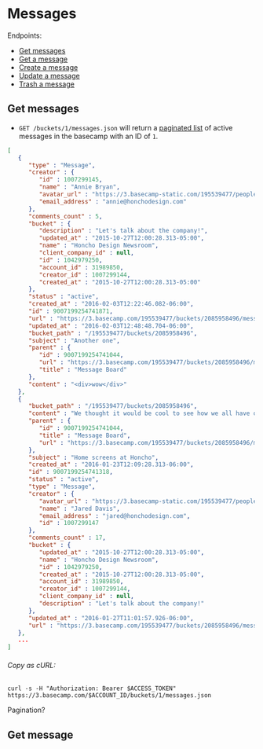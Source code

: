 Messages
========

Endpoints:

- [Get messages](#get-messages)
- [Get a message](#get-a-message)
- [Create a message](#create-a-message)
- [Update a message](#update-a-message)
- [Trash a message](#trash-a-message)

Get messages
------------

* `GET /buckets/1/messages.json` will return a [paginated list][1] of active messages in the basecamp with an ID of `1`.

``` json
[
   {
      "type" : "Message",
      "creator" : {
         "id" : 1007299145,
         "name" : "Annie Bryan",
         "avatar_url" : "https://3.basecamp-static.com/195539477/people/BAhpBEkqCjw=--7e8e5d9e90e4898faee5f69e72def9e58da85fbe/avatar-64-x4",
         "email_address" : "annie@honchodesign.com"
      },
      "comments_count" : 5,
      "bucket" : {
         "description" : "Let's talk about the company!",
         "updated_at" : "2015-10-27T12:00:28.313-05:00",
         "name" : "Honcho Design Newsroom",
         "client_company_id" : null,
         "id" : 1042979250,
         "account_id" : 31989850,
         "creator_id" : 1007299144,
         "created_at" : "2015-10-27T12:00:28.313-05:00"
      },
      "status" : "active",
      "created_at" : "2016-02-03T12:22:46.082-06:00",
      "id" : 9007199254741871,
      "url" : "https://3.basecamp.com/195539477/buckets/2085958496/messages/9007199254741871",
      "updated_at" : "2016-02-03T12:48:48.704-06:00",
      "bucket_path" : "/195539477/buckets/2085958496",
      "subject" : "Another one",
      "parent" : {
         "id" : 9007199254741044,
         "url" : "https://3.basecamp.com/195539477/buckets/2085958496/message_boards/9007199254741044",
         "title" : "Message Board"
      },
      "content" : "<div>wow</div>"
   },
   {
      "bucket_path" : "/195539477/buckets/2085958496",
      "content" : "We thought it would be cool to see how we all have our home screens on our phones organized. Please add your homescreen if you'd like me to include it in a blog post this Friday. Thanks!",
      "parent" : {
         "id" : 9007199254741044,
         "title" : "Message Board",
         "url" : "https://3.basecamp.com/195539477/buckets/2085958496/message_boards/9007199254741044"
      },
      "subject" : "Home screens at Honcho",
      "created_at" : "2016-01-23T12:09:28.313-06:00",
      "id" : 9007199254741318,
      "status" : "active",
      "type" : "Message",
      "creator" : {
         "avatar_url" : "https://3.basecamp-static.com/195539477/people/BAhpBEsqCjw=--628b01c4d4d8909d3ef57844195aeaa302338966/avatar-64-x4",
         "name" : "Jared Davis",
         "email_address" : "jared@honchodesign.com",
         "id" : 1007299147
      },
      "comments_count" : 17,
      "bucket" : {
         "updated_at" : "2015-10-27T12:00:28.313-05:00",
         "name" : "Honcho Design Newsroom",
         "id" : 1042979250,
         "created_at" : "2015-10-27T12:00:28.313-05:00",
         "account_id" : 31989850,
         "creator_id" : 1007299144,
         "client_company_id" : null,
         "description" : "Let's talk about the company!"
      },
      "updated_at" : "2016-01-27T11:01:57.926-06:00",
      "url" : "https://3.basecamp.com/195539477/buckets/2085958496/messages/9007199254741318"
   },
   ...
]
```

###### Copy as cURL:

``` shell
curl -s -H "Authorization: Bearer $ACCESS_TOKEN" https://3.basecamp.com/$ACCOUNT_ID/buckets/1/messages.json
```

Pagination?

Get message
-----------

[1]: https://github.com/basecamp/bc3-api/blob/master/README.md#pagination
